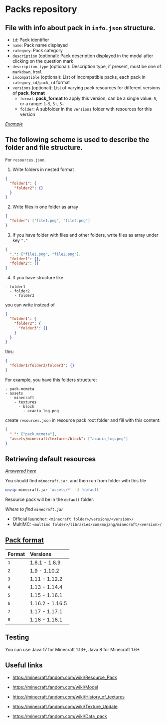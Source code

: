 # Packs repository

## File with info about pack in `info.json` structure.

- `id`: Pack identifier
- `name`: Pack name displayed
- `category`: Pack category
- `description` (optional): Pack description displayed in the modal after clicking on the question mark
- `description_type` (optional): Description type, if present, must be one of `markdown`, `html`
- `incompatible` (optional): List of incompatible packs, each pack in `category_id/pack_id` format
- `versions` (optional): List of varying pack resources for different versions of **pack_format**
  - `format`: **pack_format** to apply this version, can be a single value: `5`, or a range: `1-5`, `5+`, `5-`
  - `folder`: A subfolder in the `versions` folder with resources for this version

[*Example*](resourcepacks/utility/glowing_ores/info.json)

## The following scheme is used to describe the folder and file structure.

For `resources.json`.

1. Write folders in nested format

```json
{
  "folder1": {
    "folder2": {}
  }
}
```

2. Write files in one folder as array

```json
{
  "folder": ["file1.png", "file2.png"]
}
```

3. If you have folder with  files and other folders, write files as array under key `"."`

```json
{
  ".": ["file1.png", "file2.png"],
  "folder1": {},
  "folder2": {}
}
```

4. If you have structure like

```
- folder1
  - folder2
    - folder3
```

you can write instead of

```json
{
  "folder1": {
    "folder2": {
      "folder3": {}
    }
  }
}
```

this:

```json
{
  "folder1/folder2/folder3": {}
}
```

For example, you have this folders structure:

```
- pack.mcmeta
- assets
  - minecraft
    - textures
      - block
        - acacia_log.png
```

create `resources.json` in resource pack root folder and fill with this content:

```json
{
  ".": ["pack.mcmeta"],
  "assets/minecraft/textures/block": ["acacia_log.png"]
}
```

## Retrieving default resources

[*Answered here*](https://gaming.stackexchange.com/a/204641)

You should find `minecraft.jar`, and then run from folder with this file

```bash
unzip minecraft.jar 'assets/*' -d 'default'
```

Resource pack will be in the `default` folder.

*Where to find `minecraft.jar`*

- Official launcher: `<minecraft folder>/versions/<version>/`
- MultiMC: `<multimc folder>/libraries/com/mojang/minecraft/<version>/`

## [Pack format](https://minecraft.fandom.com/wiki/Resource_Pack#Pack_format)

| Format | Versions        |
|:-------|:----------------|
| `1`    | 1.6.1 - 1.8.9   |
| `2`    | 1.9 - 1.10.2    |
| `3`    | 1.11 - 1.12.2   |
| `4`    | 1.13 - 1.14.4   |
| `5`    | 1.15 - 1.16.1   |
| `6`    | 1.16.2 - 1.16.5 |
| `7`    | 1.17 - 1.17.1   |
| `8`    | 1.18 - 1.18.1   |

## Testing

You can use Java 17 for Minecraft 1.13+, Java 8 for Minecraft 1.6+

## Useful links

- https://minecraft.fandom.com/wiki/Resource_Pack
- https://minecraft.fandom.com/wiki/Model
- https://minecraft.fandom.com/wiki/History_of_textures
- https://minecraft.fandom.com/wiki/Texture_Update

- https://minecraft.fandom.com/wiki/Data_pack
